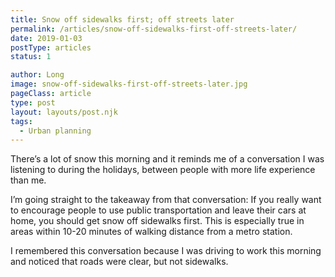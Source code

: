 ```yaml
---
title: Snow off sidewalks first; off streets later
permalink: /articles/snow-off-sidewalks-first-off-streets-later/
date: 2019-01-03
postType: articles
status: 1

author: Long
image: snow-off-sidewalks-first-off-streets-later.jpg
pageClass: article
type: post
layout: layouts/post.njk
tags:
  - Urban planning
---
```


There’s a lot of snow this morning and it reminds me of a conversation I was listening to during the holidays, between people with more life experience than me.

I’m going straight to the takeaway from that conversation: If you really want to encourage people to use public transportation and leave their cars at home, you should get snow off sidewalks first. This is especially true in areas within 10-20 minutes of walking distance from a metro station.

I remembered this conversation because I was driving to work this morning and noticed that roads were clear, but not sidewalks.
